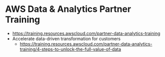 # AWS Data & Analytics Partner Training

- https://training.resources.awscloud.com/partner-data-analytics-training
- Accelerate data-driven transformation for customers
  - https://training.resources.awscloud.com/partner-data-analytics-training/4-steps-to-unlock-the-full-value-of-data
